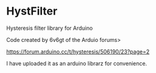# HystFilter
Hysteresis filter library for Arduino

Code created by 6v6gt of the Arduio forums>

https://forum.arduino.cc/t/hysteresis/506190/23?page=2

I have uploaded it as an arduino librarz for convenience.
